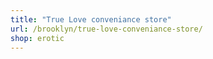 ```yaml
---
title: "True Love conveniance store"
url: /brooklyn/true-love-conveniance-store/
shop: erotic
---
```

